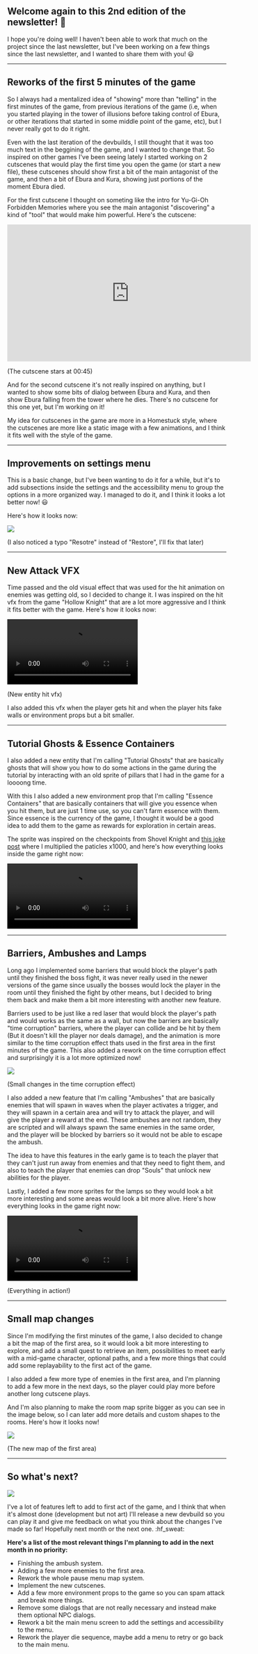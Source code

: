 ## Welcome again to this 2nd edition of the newsletter! 🎉

I hope you're doing well! I haven't been able to work that much on the project since the last newsletter, but I've been working on a few things since the last newsletter, and I wanted to share them with you! :smiley:

---

## Reworks of the first 5 minutes of the game

So I always had a mentalized idea of "showing" more than "telling" in the first minutes of the game, from previous iterations of the game (i.e, when you started playing in the tower of illusions before taking control of Ebura, or other iterations that started in some middle point of the game, etc), but I never really got to do it right.

Even with the last iteration of the devbuilds, I still thought that it was too much text in the beggining of the game, and I wanted to change that. So inspired on other games I've been seeing lately I started working on 2 cutscenes that would play the first time you open the game (or start a new file), these cutscenes should show first a bit of the main antagonist of the game, and then a bit of Ebura and Kura, showing just portions of the moment Ebura died.

For the first cutscene I thought on someting like the intro for Yu-Gi-Oh Forbidden Memories where you see the main antagonist "discovering" a kind of "tool" that would make him powerful. Here's the cutscene:

<div class='image-container'>
<iframe width="560" height="315" src="https://www.youtube.com/embed/TkXw0DTvlhk" title="Yu-Gi-Oh! Forbidden Memories (PS1) walkthrough - Intro Cutscene" frameborder="0" allow="accelerometer; autoplay; clipboard-write; encrypted-media; gyroscope; picture-in-picture; web-share" referrerpolicy="strict-origin-when-cross-origin" allowfullscreen></iframe>

(The cutscene stars at 00:45)

</div>

And for the second cutscene it's not really inspired on anything, but I wanted to show some bits of dialog between Ebura and Kura, and then show Ebura falling from the tower where he dies. There's no cutscene for this one yet, but I'm working on it!

My idea for cutscenes in the game are more in a Homestuck style, where the cutscenes are more like a static image with a few animations, and I think it fits well with the style of the game.

---

## Improvements on settings menu

This is a basic change, but I've been wanting to do it for a while, but it's to add subsections inside the settings and the accessibility menu to group the options in a more organized way. I managed to do it, and I think it looks a lot better now! :smiley:

Here's how it looks now:

<div class='image-container'>

  ![](https://i.imgur.com/cee1yOB.png)

(I also noticed a typo "Resotre" instead of "Restore", I'll fix that later)

</div>

---

## New Attack VFX

Time passed and the old visual effect that was used for the hit animation on enemies was getting old, so I decided to change it. I was inspired on the hit vfx from the game "Hollow Knight" that are a lot more aggressive and I think it fits better with the game. Here's how it looks now:

<div class="image-container">

<video loop controls>
  <source src="https://i.imgur.com/ZkL5Pcr.mp4" type="video/mp4">
</video>

(New entity hit vfx)

</div>

I also added this vfx when the player gets hit and when the player hits fake walls or environment props but a bit smaller.

---

## Tutorial Ghosts & Essence Containers

I also added a new entity that I'm calling "Tutorial Ghosts" that are basically ghosts that will show you how to do some actions in the game during the tutorial by interacting with an old sprite of pillars that I had in the game for a loooong time.

With this I also added a new environment prop that I'm calling "Essence Containers" that are basically containers that will give you essence when you hit them, but are just 1 time use, so you can't farm essence with them. Since essence is the currency of the game, I thought it would be a good idea to add them to the game as rewards for exploration in certain areas.

The sprite was inspired on the checkpoints from Shovel Knight and [this joke post](https://x.com/mainasutto/status/1808252990937354387) where I multiplied the paticles x1000, and here's how everything looks inside the game right now:

<div class="image-container">

<video loop controls>
  <source src="https://i.imgur.com/LwI2TXn.mp4" type="video/mp4">
</video>

</div>

---

## Barriers, Ambushes and Lamps

Long ago I implemented some barriers that would block the player's path until they finished the boss fight, it was never really used in the newer versions of the game since usually the bosses would lock the player in the room until they finished the fight by other means, but I decided to bring them back and make them a bit more interesting with another new feature.

Barriers used to be just like a red laser that would block the player's path and would works as the same as a wall, but now the barriers are basically "time corruption" barriers, where the player can collide and be hit by them (But it doesn't kill the player nor deals damage), and the animation is more similar to the time corruption effect thats used in the first area in the first minutes of the game. This also added a rework on the time corruption effect and surprisingly it is a lot more optimized now!

<div class='image-container'>

  ![](https://i.imgur.com/qGipjJ1.png)

  (Small changes in the time corruption effect)

</div>

I also added a new feature that I'm calling "Ambushes" that are basically enemies that will spawn in waves when the player activates a trigger, and they will spawn in a certain area and will try to attack the player, and will give the player a reward at the end. These ambushes are not random, they are scripted and will always spawn the same enemies in the same order, and the player will be blocked by barriers so it would not be able to escape the ambush.

The idea to have this features in the early game is to teach the player that they can't just run away from enemies and that they need to fight them, and also to teach the player that enemies can drop "Souls" that unlock new abilities for the player.

Lastly, I added a few more sprites for the lamps so they would look a bit more interesting and some areas would look a bit more alive. Here's how everything looks in the game right now:

<div class="image-container">

<video loop controls>
  <source src="https://i.imgur.com/bAst2K2.mp4" type="video/mp4">
</video>

(Everything in action!)

</div>

---

## Small map changes

Since I'm modifying the first minutes of the game, I also decided to change a bit the map of the first area, so it would look a bit more interesting to explore, and add a small quest to retrieve an item, possibilities to meet early with a mid-game character, optional paths, and a few more things that could add some replayability to the first act of the game.

I also added a few more type of enemies in the first area, and I'm planning to add a few more in the next days, so the player could play more before another long cutscene plays.

And I'm also planning to make the room map sprite bigger as you can see in the image below, so I can later add more details and custom shapes to the rooms. Here's how it looks now!

<div class='image-container'>
  
  ![](https://i.imgur.com/o0NfeKL.png)

(The new map of the first area)

</div>

---

## So what's next?

<div class='image-container'>

  ![](https://i.imgur.com/Ikdd9gT.jpeg)

</div>

I've a lot of features left to add to first act of the game, and I think that when it's almost done (development but not art) I'll release a new devbuild so you can play it and give me feedback on what you think about the changes I've made so far! Hopefully next month or the next one. :hf_sweat:

**Here's a list of the most relevant things I'm planning to add in the next month in no priority:**

- Finishing the ambush system.
- Adding a few more enemies to the first area.
- Rework the whole pause menu map system.
- Implement the new cutscenes.
- Add a few more environment props to the game so you can spam attack and break more things.
- Remove some dialogs that are not really necessary and instead make them optional NPC dialogs.
- Rework a bit the main menu screen to add the settings and accessibility to the menu.
- Rework the player die sequence, maybe add a menu to retry or go back to the main menu.
